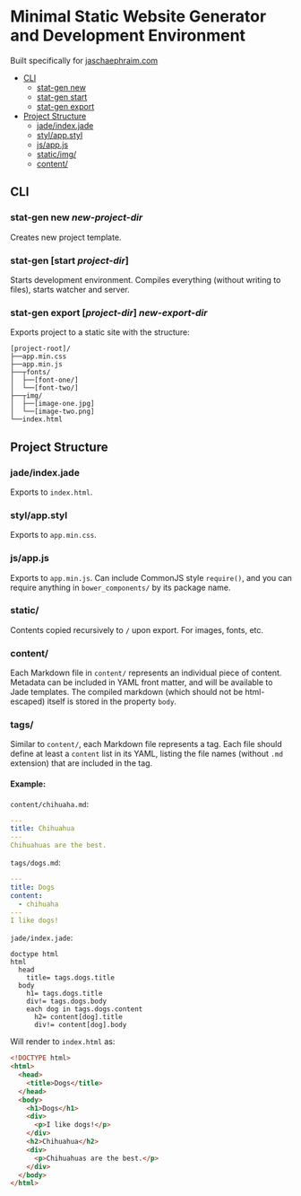 # Minimal Static Website Generator and Development Environment

Built specifically for [jaschaephraim.com](http://jaschaephraim.com)

- [CLI](#cli)
    + [stat-gen new](#stat-gen-start-project-dir)
    + [stat-gen start](#stat-gen-new-new-project-dir)
    + [stat-gen export](#stat-gen-export-project-dir-new-export-dir)
- [Project Structure](#project-structure)
    + [jade/index.jade](#viewsindexjade)
    + [styl/app.styl](#appstyl)
    + [js/app.js](#appjs)
    + [static/img/](#img)
    + [content/](#content)

## CLI

### stat-gen new _new-project-dir_
Creates new project template.

### stat-gen [start _project-dir_]
Starts development environment. Compiles everything (without writing to files), starts watcher and server.

### stat-gen export [_project-dir_] _new-export-dir_
Exports project to a static site with the structure:

```
[project-root]/
├──app.min.css
├──app.min.js
├──┬fonts/
│  ├──[font-one/]
│  └──[font-two/]
├──┬img/
│  ├──[image-one.jpg]
│  └──[image-two.png]
└──index.html
```

## Project Structure

### jade/index.jade
Exports to `index.html`.

### styl/app.styl
Exports to `app.min.css`.

### js/app.js
Exports to `app.min.js`. Can include CommonJS style `require()`, and you can require anything in `bower_components/` by its package name.

### static/
Contents copied recursively to `/` upon export. For images, fonts, etc.

### content/
Each Markdown file in `content/` represents an individual piece of content. Metadata can be included in YAML front matter, and will be available to Jade templates. The compiled markdown (which should not be html-escaped) itself is stored in the property `body`.

### tags/
Similar to `content/`, each Markdown file represents a tag. Each file should define at least a `content` list in its YAML, listing the file names (without `.md` extension) that are included in the tag.

#### Example:
`content/chihuaha.md`:

```yaml 
---
title: Chihuahua
---
Chihuahuas are the best.
```

`tags/dogs.md`:

```yaml
---
title: Dogs
content:
  - chihuaha
---
I like dogs!
```

`jade/index.jade`:

```jade
doctype html
html
  head
    title= tags.dogs.title
  body
    h1= tags.dogs.title
    div!= tags.dogs.body
    each dog in tags.dogs.content
      h2= content[dog].title
      div!= content[dog].body
```

Will render to `index.html` as:

```html
<!DOCTYPE html>
<html>
  <head>
    <title>Dogs</title>
  </head>
  <body>
    <h1>Dogs</h1>
    <div>
      <p>I like dogs!</p>
    </div>
    <h2>Chihuahua</h2>
    <div>
      <p>Chihuahuas are the best.</p>
    </div>
  </body>
</html>
```
